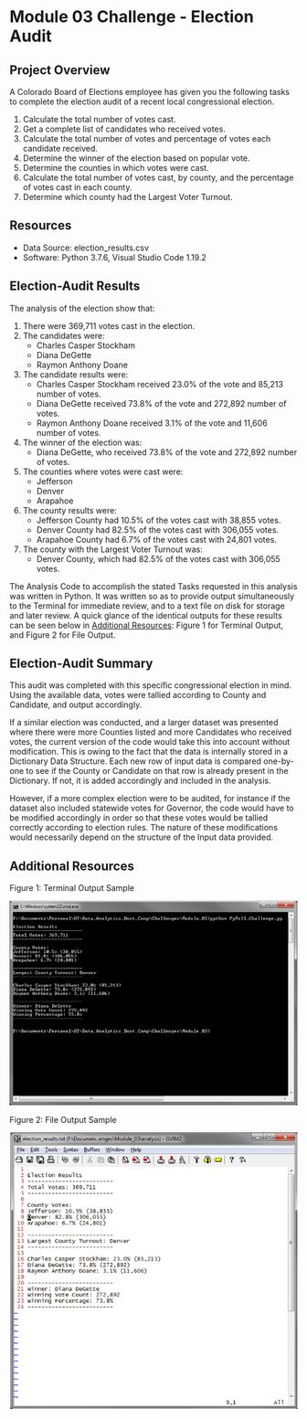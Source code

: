 # Module 03 Challenge - Election Audit

## Project Overview
A Colorado Board of Elections employee has given you the following tasks to complete the election audit of a recent local congressional election.

1. Calculate the total number of votes cast.
2. Get a complete list of candidates who received votes.
3. Calculate the total number of votes and percentage of votes each candidate received.
4. Determine the winner of the election based on popular vote.
5. Determine the counties in which votes were cast.
6. Calculate the total number of votes cast, by county, and the percentage of votes cast in each county.
7. Determine which county had the Largest Voter Turnout.

## Resources
- Data Source: election_results.csv
- Software: Python 3.7.6, Visual Studio Code 1.19.2

## Election-Audit Results
The analysis of the election show that:
1. There were 369,711 votes cast in the election.
2. The candidates were:
	-  Charles Casper Stockham
	-  Diana DeGette
	-  Raymon Anthony Doane
3. The candidate results were:
	-  Charles Casper Stockham received 23.0% of the vote and 85,213 number of votes.
	-  Diana DeGette received 73.8% of the vote and 272,892 number of votes.
	-  Raymon Anthony Doane received 3.1% of the vote and 11,606 number of votes.
4. The winner of the election was:
	-  Diana DeGette, who received 73.8% of the vote and 272,892 number of votes.
5. The counties where votes were cast were:
	- Jefferson
	- Denver
	- Arapahoe
6. The county results were:
	- Jefferson County had 10.5% of the votes cast with 38,855 votes.
	- Denver County had 82.5% of the votes cast with 306,055 votes.
	- Arapahoe County had 6.7% of the votes cast with 24,801 votes.
7. The county with the Largest Voter Turnout was:
	- Denver County, which had 82.5% of the votes cast with 306,055 votes.

The Analysis Code to accomplish the stated Tasks requested in this analysis
was written in Python. It was written so as to provide output simultaneously
to the Terminal for immediate review, and to a text file on disk for storage
and later review. A quick glance of the identical outputs for these results can be seen below in
[Additional Resources](https://github.com/TPapiernik/Module_03_Challenge#additional-resources): Figure 1 for Terminal Output, and Figure 2 for File Output.

## Election-Audit Summary

This audit was completed with this specific congressional election in mind.
Using the available data, votes were tallied according to County and
Candidate, and output accordingly.

If a similar election was conducted, and a larger dataset was presented
where there were more Counties listed and more Candidates who received
votes, the current version of the code would take this into account without
modification. This is owing to the fact that the data is internally stored in a
Dictionary Data Structure. Each new row of input data is compared one-by-one
to see if the County or Candidate on that row is already present in the Dictionary.
If not, it is added accordingly and included in the analysis.

However, if a more complex election were to be audited, for instance if the dataset
also included statewide votes for Governor, the code would have to be modified
accordingly in order so that these votes would be tallied correctly according
to election rules. The nature of these modifications would necessarily depend
on the structure of the Input data provided.


## Additional Resources

Figure 1: Terminal Output Sample

![Figure 1](analysis/terminal_output.png "Figure 1: Terminal Output Sample")

Figure 2: File Output Sample

![Figure 2](analysis/file_output.png "Figure 2: File Output Sample")
